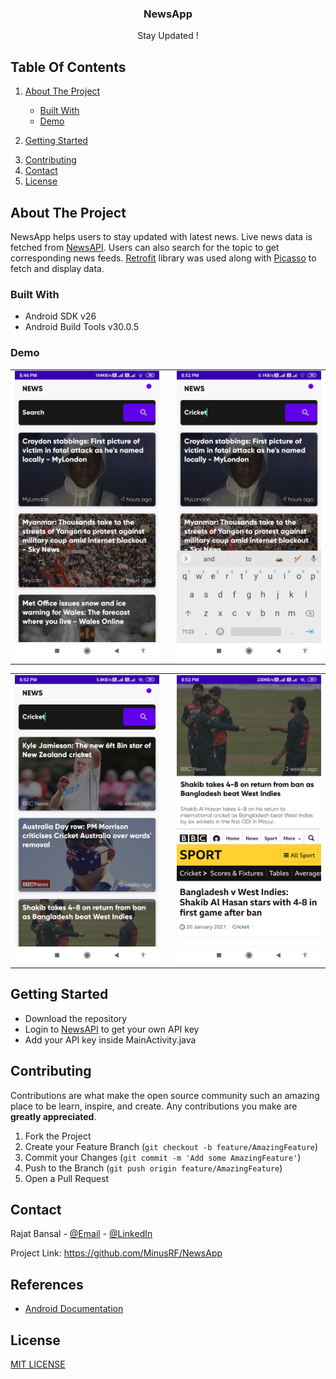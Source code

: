   <h3 align="center">NewsApp</h3>

  <p align="center">
    Stay Updated !
    <br />
  </p>
</p>




<!-- TABLE OF CONTENTS -->
Table Of Contents
-----------------

<show open="open">
<ol>
    <li>
      
<a href="#about-the-project">About The Project</a>
<ul>
        <li>
<a href="#built-with">Built With</a>
</li>
        <li>
<a href="#demo">Demo</a>
</li>
      </ul>
    </li>
    <li>
      
<a href="#getting-started">Getting Started</a>
</li>
    <li>
<a href="#contributing">Contributing</a>
</li> 
    <li>
<a href="#contact">Contact</a>
</li>
     <li>
<a href="#license">License</a>
</li>
  </ol>
</details>

<!-- ABOUT THE PROJECT -->
About The Project
-----------------

NewsApp helps users to stay updated with latest news. Live news data is
fetched from [NewsAPI](https://newsapi.org/). Users can also search for
the topic to get corresponding news feeds.
[Retrofit](https://square.github.io/retrofit/#:~:text=Retrofit%20is%20the%20class%20through,are%20turned%20into%20callable%20objects)
library was used along with [Picasso](https://square.github.io/picasso/)
to fetch and display data.

### Built With

-   Android SDK v26
-   Android Build Tools v30.0.5

### Demo
<table>
  <tr>
    <td valign="middle" ><img src="https://github.com/MinusRF/NewsApp/blob/master/Screenshot01.jpg" alt="Screenshot01" width="250"></td>
    <td valign="top" > </td>
    <td valign="middle"><img src="https://github.com/MinusRF/NewsApp/blob/master/Screenshot02.jpg" alt="Screenshot02" width="250"></td>
  </tr>
 </table>
 
 <table>
  <tr>
    <td valign="middle"><img src="https://github.com/MinusRF/NewsApp/blob/master/Screenshot03.jpg" alt="Screenshot03" width="250"></td>
    <td valign="top" > </td>
    <td valign="middle"><img src="https://github.com/MinusRF/NewsApp/blob/master/Screenshot04.jpg" alt="Screenshot04" width="250"></td>
  </tr>
 </table>

<!-- GETTING STARTED -->
Getting Started
---------------

- Download the repository
- Login to [NewsAPI](https://newsapi.org/) to get your own API key
- Add your API key inside MainActivity.java

<!-- CONTRIBUTING -->
Contributing
------------

Contributions are what make the open source community such an amazing
place to be learn, inspire, and create. Any contributions you make are
**greatly appreciated**.

1.  Fork the Project
2.  Create your Feature Branch
    (`git checkout -b feature/AmazingFeature`)
3.  Commit your Changes (`git commit -m 'Add some AmazingFeature'`)
4.  Push to the Branch (`git push origin feature/AmazingFeature`)
5.  Open a Pull Request

<!-- CONTACT -->
Contact
-------

Rajat Bansal - [@Email](rajatbansal16111998@gamil.com) -
[@LinkedIn](https://www.linkedin.com/in/rajat-bansal-829535170)

Project Link: <https://github.com/MinusRF/NewsApp>

References
----------

-   [Android Documentation](https://developer.android.com/docs)


License
-------

[MIT LICENSE](LICENSE)
